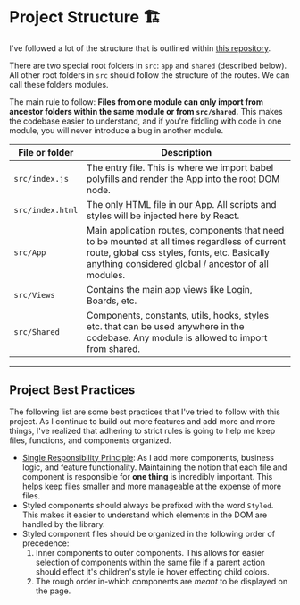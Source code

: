 # Project Structure 🏗
I've followed a lot of the structure that is outlined within [this repository](https://github.com/oldboyxx/jira_clone).

There are two special root folders in `src`: `app` and `shared` (described below). All other root folders in `src` should follow the structure of the routes. We can call these folders modules.

The main rule to follow: **Files from one module can only import from ancestor folders within the same module or from `src/shared`.** This makes the codebase easier to understand, and if you're fiddling with code in one module, you will never introduce a bug in another module.

| File or folder   | Description                                                                                                                                                                                          |
| ---------------- | ---------------------------------------------------------------------------------------------------------------------------------------------------------------------------------------------------- |
| `src/index.js`  | The entry file. This is where we import babel polyfills and render the App into the root DOM node. |
| `src/index.html` | The only HTML file in our App. All scripts and styles will be injected here by React. |
| `src/App`        | Main application routes, components that need to be mounted at all times regardless of current route, global css styles, fonts, etc. Basically anything considered global / ancestor of all modules. |
| `src/Views`    | Contains the main app views like Login, Boards, etc. |
| `src/Shared`     | Components, constants, utils, hooks, styles etc. that can be used anywhere in the codebase. Any module is allowed to import from shared. |
---
## Project Best Practices
The following list are some best practices that I've tried to follow with this project. As I continue to build out more features and add more and more things, I've realized that adhering to strict rules is going to help me keep files, functions, and components organized.
- [Single Responsibility Principle](https://en.wikipedia.org/wiki/Single-responsibility_principle): As I add more components, business logic, and feature functionality. Maintaining the notion that each file and component is responsible for **one thing** is incredibly important. This helps keep files smaller and more manageable at the expense of more files.
- Styled components should always be prefixed with the word `Styled`. This makes it easier to understand which elements in the DOM are handled by the library.
- Styled component files should be organized in the following order of precedence:
  1. Inner components to outer components. This allows for easier selection of components within the same file if a parent action should effect it's children's style ie hover effecting child colors.
  2. The rough order in-which components are *meant* to be displayed on the page.